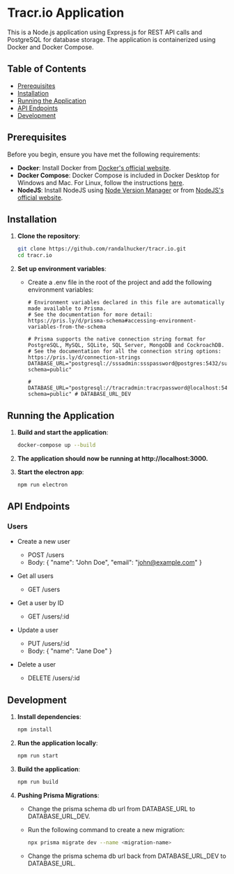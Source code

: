 # Tracr.io Application

This is a Node.js application using Express.js for REST API calls and PostgreSQL for database storage. The application is containerized using Docker and Docker Compose.

## Table of Contents

- [Prerequisites](#prerequisites)
- [Installation](#installation)
- [Running the Application](#running-the-application)
- [API Endpoints](#api-endpoints)
- [Development](#development)

## Prerequisites

Before you begin, ensure you have met the following requirements:

- **Docker**: Install Docker from [Docker's official website](https://www.docker.com/get-started).
- **Docker Compose**: Docker Compose is included in Docker Desktop for Windows and Mac. For Linux, follow the instructions [here](https://docs.docker.com/compose/install/).
- **NodeJS**: Install NodeJS using [Node Version Manager](https://github.com/coreybutler/nvm-windows) or from [NodeJS's official website](https://nodejs.org/dist/v22.2.0/node-v22.2.0-x64.msi).

## Installation

1. **Clone the repository**:

   ```bash
   git clone https://github.com/randalhucker/tracr.io.git
   cd tracr.io
   ```

2. **Set up environment variables**:
   - Create a .env file in the root of the project and add the following environment variables:
     ```dotenv
     # Environment variables declared in this file are automatically made available to Prisma.
     # See the documentation for more detail: https://pris.ly/d/prisma-schema#accessing-environment-variables-from-the-schema

     # Prisma supports the native connection string format for PostgreSQL, MySQL, SQLite, SQL Server, MongoDB and CockroachDB.
     # See the documentation for all the connection string options: https://pris.ly/d/connection-strings
     DATABASE_URL="postgresql://sssadmin:ssspassword@postgres:5432/supershoppingservice?schema=public"

     # DATABASE_URL="postgresql://tracradmin:tracrpassword@localhost:5432/tracrio?schema=public" # DATABASE_URL_DEV
     ```

## Running the Application

1. **Build and start the application**:

   ```bash
   docker-compose up --build
   ```

2. **The application should now be running at http://localhost:3000.**

3. **Start the electron app**:
   ```bash
   npm run electron
   ```

## API Endpoints

### Users

- Create a new user

  - POST /users
  - Body:
    {
    "name": "John Doe",
    "email": "john@example.com"
    }

- Get all users

  - GET /users

- Get a user by ID

  - GET /users/:id

- Update a user

  - PUT /users/:id
  - Body:
    {
    "name": "Jane Doe"
    }

- Delete a user
  - DELETE /users/:id

## Development

1. **Install dependencies**:

   ```bash
   npm install
   ```

2. **Run the application locally**:

   ```bash
   npm run start
   ```

3. **Build the application**:

   ```bash
   npm run build
   ```

4. **Pushing Prisma Migrations**:

   - Change the prisma schema db url from DATABASE_URL to DATABASE_URL_DEV.
   - Run the following command to create a new migration:

     ```bash
     npx prisma migrate dev --name <migration-name>
     ```
     
   - Change the prisma schema db url back from DATABASE_URL_DEV to DATABASE_URL.
